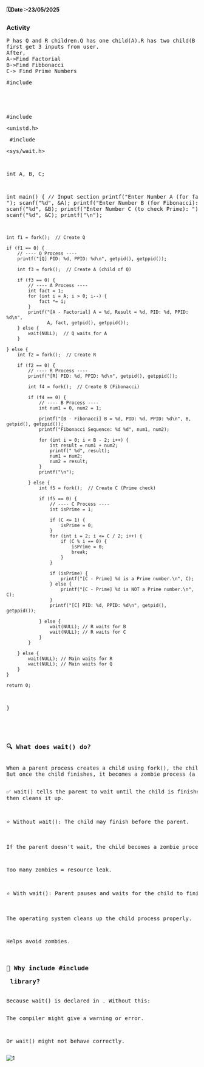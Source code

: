 <h4>🗓️Date :-23/05/2025</h4>
<h3>Activity</h3>
<pre>
P has Q and R children.Q has one child(A).R has two child(B and C)
first get 3 inputs from user.
After,
A->Find Factorial
B->Find Fibbonacci
C-> Find Prime Numbers
</pre>

<pre>
#include <pre><stdio.h></stdio.h></pre>
#include <pre><unistd.h></pre>
#include <pre><sys/wait.h></pre>

int A, B, C;

int main() {
    // Input section
    printf("Enter Number A (for factorial): ");
    scanf("%d", &A);
    printf("Enter Number B (for Fibonacci): ");
    scanf("%d", &B);
    printf("Enter Number C (to check Prime): ");
    scanf("%d", &C);
    printf("\n");

    int f1 = fork();  // Create Q

    if (f1 == 0) {
        // ---- Q Process ----
        printf("[Q] PID: %d, PPID: %d\n", getpid(), getppid());

        int f3 = fork();  // Create A (child of Q)

        if (f3 == 0) {
            // ---- A Process ----
            int fact = 1;
            for (int i = A; i > 0; i--) {
                fact *= i;
            }
            printf("[A - Factorial] A = %d, Result = %d, PID: %d, PPID: %d\n",
                   A, fact, getpid(), getppid());
        } else {
            wait(NULL);  // Q waits for A
        }

    } else {
        int f2 = fork();  // Create R

        if (f2 == 0) {
            // ---- R Process ----
            printf("[R] PID: %d, PPID: %d\n", getpid(), getppid());

            int f4 = fork();  // Create B (Fibonacci)

            if (f4 == 0) {
                // ---- B Process ----
                int num1 = 0, num2 = 1;

                printf("[B - Fibonacci] B = %d, PID: %d, PPID: %d\n", B, getpid(), getppid());
                printf("Fibonacci Sequence: %d %d", num1, num2);

                for (int i = 0; i < B - 2; i++) {
                    int result = num1 + num2;
                    printf(" %d", result);
                    num1 = num2;
                    num2 = result;
                }
                printf("\n");

            } else {
                int f5 = fork();  // Create C (Prime check)

                if (f5 == 0) {
                    // ---- C Process ----
                    int isPrime = 1;

                    if (C <= 1) {
                        isPrime = 0;
                    }
                    for (int i = 2; i <= C / 2; i++) {
                        if (C % i == 0) {
                            isPrime = 0;
                            break;
                        }
                    }

                    if (isPrime) {
                        printf("[C - Prime] %d is a Prime number.\n", C);
                    } else {
                        printf("[C - Prime] %d is NOT a Prime number.\n", C);
                    }
                    printf("[C] PID: %d, PPID: %d\n", getpid(), getppid());

                } else {
                    wait(NULL); // R waits for B
                    wait(NULL); // R waits for C
                }
            }

        } else {
            wait(NULL); // Main waits for R
            wait(NULL); // Main waits for Q
        }
    }

    return 0;
}

</pre>
<pre>
  <h3>🔍 What does wait() do?</h3>
When a parent process creates a child using fork(), the child runs in parallel.
But once the child finishes, it becomes a zombie process (a "dead" process waiting to be cleaned up).

✅ wait() tells the parent to wait until the child is finished, and then cleans it up.

⭐ Without wait():
The child may finish before the parent.

If the parent doesn't wait, the child becomes a zombie process.

Too many zombies = resource leak.

⭐ With wait():
Parent pauses and waits for the child to finish.

The operating system cleans up the child process properly.

Helps avoid zombies.

<h3>📝 Why include #include <pre><sys/wait.h> library?</pre></h3>
Because wait() is declared in <sys/wait.h>. Without this:

The compiler might give a warning or error.

Or wait() might not behave correctly.
</pre>

![1](https://github.com/user-attachments/assets/335ded5e-314c-4b9f-922a-7add5df59f71)
